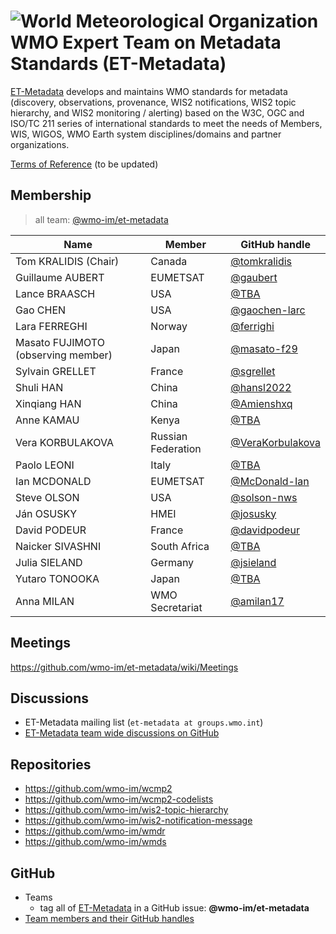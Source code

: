 # ![World Meteorological Organization](https://community.wmo.int/themes/wmo/logo.png) WMO Expert Team on Metadata Standards (ET-Metadata)

[ET-Metadata](https://community.wmo.int/en/governance/commission-membership/commission-observation-infrastructure-and-information-systems-infcom/standing-committee-information-management-and-technology-sc-imt/expert-team-metadata-standards-et-metadata) develops and maintains WMO standards for metadata (discovery, observations, provenance, WIS2 notifications, WIS2 topic hierarchy, and WIS2 monitoring / alerting) based on the W3C, OGC and ISO/TC 211 series of international standards to meet the needs of Members, WIS, WIGOS, WMO Earth system disciplines/domains and partner organizations.

[Terms of Reference](https://github.com/wmo-im/sc-imt/blob/main/et-tt/et-metadata.adoc) (to be updated)

## Membership

>all team: [@wmo-im/et-metadata](https://github.com/orgs/wmo-im/teams/et-metadata)

|Name | Member | GitHub handle |
|---|---|---|
|Tom KRALIDIS (Chair)|Canada|[@tomkralidis](https://github.com/tomkralidis)
|Guillaume AUBERT|EUMETSAT|[@gaubert](https://github.com/gaubert)
|Lance	BRAASCH|USA|[@TBA](https://github.com/TBA)
|Gao CHEN|USA|[@gaochen-larc](https://github.com/gaochen-larc)
|Lara FERREGHI|Norway|[@ferrighi](https://github.com/ferrighi)
|Masato FUJIMOTO (observing member)|Japan|[@masato-f29](https://github.com/masato-f29)
|Sylvain GRELLET|France|[@sgrellet](https://github.com/sgrellet)
|Shuli HAN|China|[@hansl2022](https://github.com/hansl2022)
|Xinqiang HAN|China|[@Amienshxq](https://github.com/Amienshxq)
|Anne	KAMAU|Kenya|[@TBA](https://github.com/TBA)
|Vera KORBULAKOVA|Russian Federation|[@VeraKorbulakova](https://github.com/VeraKorbulakova)
|Paolo LEONI|Italy|[@TBA](https://github.com/TBA)
|Ian MCDONALD|EUMETSAT|[@McDonald-Ian](https://github.com/McDonald-Ian)
|Steve OLSON|USA|[@solson-nws](https://github.com/solson-nws)
|Ján OSUSKY|HMEI|[@josusky](https://github.com/josusky)
|David PODEUR|France|[@davidpodeur](https://github.com/davidpodeur)
|Naicker	SIVASHNI|South Africa|[@TBA](https://github.com/TBA)
|Julia SIELAND|Germany|[@jsieland](https://github.com/jsieland)
|Yutaro	TONOOKA|Japan|[@TBA](https://github.com/TBA)
|Anna MILAN|WMO Secretariat|[@amilan17](https://github.com/orgs/amilan17)

## Meetings
https://github.com/wmo-im/et-metadata/wiki/Meetings

## Discussions
- ET-Metadata mailing list (`et-metadata at groups.wmo.int`)
- [ET-Metadata team wide discussions on GitHub](https://github.com/wmo-im/et-metadata/discussions)

## Repositories
* https://github.com/wmo-im/wcmp2
* https://github.com/wmo-im/wcmp2-codelists
* https://github.com/wmo-im/wis2-topic-hierarchy
* https://github.com/wmo-im/wis2-notification-message
* https://github.com/wmo-im/wmdr
* https://github.com/wmo-im/wmds

## GitHub
- Teams
  - tag all of [ET-Metadata](https://github.com/orgs/wmo-im/teams/et-metadata) in a GitHub issue: **@wmo-im/et-metadata**
- [Team members and their GitHub handles](#Membership)
